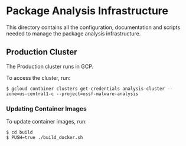 # Package Analysis Infrastructure

This directory contains all the configuration, documentation and scripts needed
to manage the package analysis infrastructure.

## Production Cluster

The Production cluster runs in GCP.

To access the cluster, run:

```shell
$ gcloud container clusters get-credentials analysis-cluster --zone=us-central1-c --project=ossf-malware-analysis
```

### Updating Container Images

To update container images, run:

```shell
$ cd build
$ PUSH=true ./build_docker.sh
```
